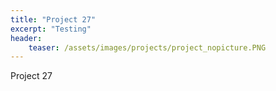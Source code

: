 ```yaml
---
title: "Project 27"
excerpt: "Testing"
header:
    teaser: /assets/images/projects/project_nopicture.PNG
---
```


Project 27